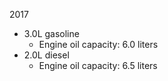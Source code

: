 2017
- 3.0L gasoline
    - Engine oil capacity: 6.0 liters
- 2.0L diesel
    - Engine oil capacity: 6.5 liters
